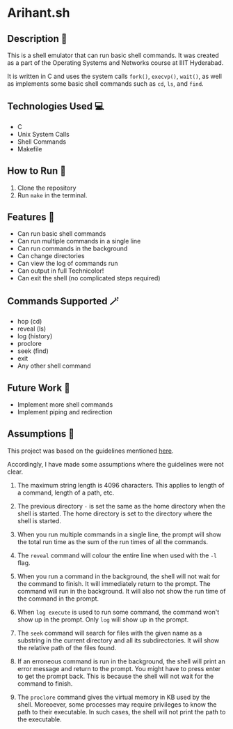 # Arihant.sh

## Description 📃
This is a shell emulator that can run basic shell commands.
It was created as a part of the Operating Systems and Networks course at IIIT Hyderabad.

It is written in C and uses the system calls `fork()`, `execvp()`, `wait()`, as well as implements some basic shell commands such as `cd`, `ls`, and `find`.

## Technologies Used 💻
- C
- Unix System Calls
- Shell Commands
- Makefile

## How to Run 🚀
1. Clone the repository
2. Run `make` in the terminal.

## Features 🌟
- Can run basic shell commands
- Can run multiple commands in a single line
- Can run commands in the background
- Can change directories
- Can view the log of commands run
- Can output in full Technicolor!
- Can exit the shell (no complicated steps required)

## Commands Supported 🪄
- hop (cd)
- reveal (ls)
- log (history)
- proclore
- seek (find)
- exit
- Any other shell command

## Future Work 🚧
- Implement more shell commands
- Implement piping and redirection

## Assumptions 🤔
This project was based on the guidelines mentioned [here](https://web.archive.org/web/20240829135340/https://karthikv1392.github.io/cs3301_osn/mini-projects/mp1).

Accordingly, I have made some assumptions where the guidelines were not clear.

1. The maximum string length is 4096 characters. This applies to length of a command, length of a path, etc.

2. The previous directory `-` is set the same as the home directory when the shell is started. The home directory is set to the directory where the shell is started.

3. When you run multiple commands in a single line, the prompt will show the total run time as the sum of the run times of all the commands.

4. The `reveal` command will colour the entire line when used with the `-l` flag.

5. When you run a command in the background, the shell will not wait for the command to finish. It will immediately return to the prompt. The command will run in the background. It will also not show the run time of the command in the prompt.

6. When `log execute` is used to run some command, the command won't show up in the prompt. Only `log` will show up in the prompt.

7. The `seek` command will search for files with the given name as a substring in the current directory and all its subdirectories. It will show the relative path of the files found.

8. If an erroneous command is run in the background, the shell will print an error message and return to the prompt. You might have to press enter to get the prompt back. This is because the shell will not wait for the command to finish.

9. The `proclore` command gives the virtual memory in KB used by the shell. Moreoever, some processes may require privileges to know the path to their executable. In such cases, the shell will not print the path to the executable.